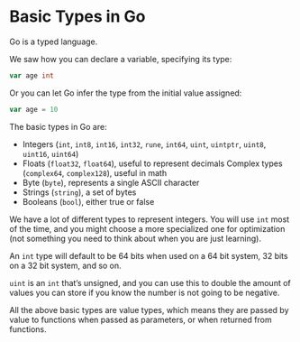 # Basic Types in Go
Go is a typed language.

We saw how you can declare a variable, specifying its type:

```go
var age int
```
Or you can let Go infer the type from the initial value assigned:

```go
var age = 10
```
The basic types in Go are:

* Integers (`int`, `int8`, `int16`, `int32`, `rune`, `int64`, `uint`, `uintptr`, `uint8`, `uint16`, `uint64`)
* Floats (`float32`, `float64`), useful to represent decimals
Complex types (`complex64`, `complex128`), useful in math
* Byte (`byte`), represents a single ASCII character
* Strings (`string`), a set of bytes
* Booleans (`bool`), either true or false

We have a lot of different types to represent integers. You will use `int` most of the time, and you might choose a more specialized one for optimization (not something you need to think about when you are just learning).

An `int` type will default to be 64 bits when used on a 64 bit system, 32 bits on a 32 bit system, and so on.

`uint` is an `int` that’s unsigned, and you can use this to double the amount of values you can store if you know the number is not going to be negative.

All the above basic types are value types, which means they are passed by value to functions when passed as parameters, or when returned from functions.